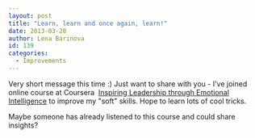 ```yaml
---
layout: post
title: "Learn, learn and once again, learn!"
date: 2013-03-28
author: Lena Barinova
id: 139
categories:
  - Improvements
---
```


Very short message this time :) Just want to share with you - I've joined online course at Coursera  [Inspiring Leadership through Emotional Intelligence](https://www.coursera.org/course/lead-ei) to improve my "soft" skills. Hope to learn lots of cool tricks.

Maybe someone has already listened to this course and could share insights?